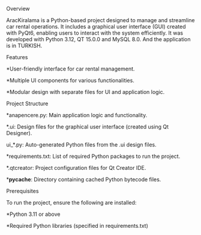 Overview

AracKiralama is a Python-based project designed to manage and streamline car rental operations. It includes a graphical user interface (GUI) created with PyQt6, enabling users to interact with the system efficiently. It was developed with Python 3.12, QT 15.0.0 and MySQL 8.0. And the application is in TURKISH.

Features

 *User-friendly interface for car rental management.

 *Multiple UI components for various functionalities.

 *Modular design with separate files for UI and application logic.

Project Structure

 *anapencere.py: Main application logic and functionality.

 *.ui: Design files for the graphical user interface (created using Qt Designer).

 ui_*.py: Auto-generated Python files from the .ui design files.

 *requirements.txt: List of required Python packages to run the project.

 *.qtcreator: Project configuration files for Qt Creator IDE.

 *__pycache__: Directory containing cached Python bytecode files.

Prerequisites

To run the project, ensure the following are installed:

 *Python 3.11 or above

 *Required Python libraries (specified in requirements.txt)
